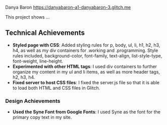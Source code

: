 
Danya Baron
https://danyabaron-a1-danyabaron-3.glitch.me

This project shows ...

## Technical Achievements
- **Styled page with CSS**: Added styling rules for p, body, ul, li, h1, h2, h3, h4, as well as my div containers for .working and .programming. Style rules included, background-color, font-family, text-align, list-style-type, font-weight, line-height.
- **Experimented with other HTML tags**: I used div containers to further organize my content in my ul and li items, as well as more header tags, h2, h3, h4.
- **Fixed server to host CSS files**: I fixed the server.js file so that it is able to load both HTML and CSS files in Glitch.

### Design Achievements
- **Used the Syne Font from Google Fonts**: I used Syne as the font for the primary copy text in my site.
